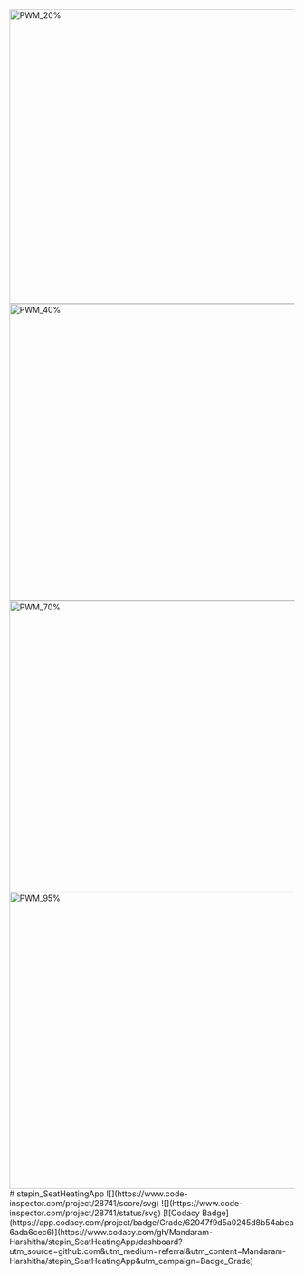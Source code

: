 <img width="521" alt="PWM_20%" src="https://user-images.githubusercontent.com/89985207/133616525-74adc604-263d-4af9-9e62-a7547210e2fd.PNG">
<img width="526" alt="PWM_40%" src="https://user-images.githubusercontent.com/89985207/133616531-599c6401-5f56-4b57-8e2a-b7d455b10bbf.PNG">
<img width="515" alt="PWM_70%" src="https://user-images.githubusercontent.com/89985207/133616533-171c688c-35fb-4a70-aa93-987616d9a10d.PNG">
<img width="525" alt="PWM_95%" src="https://user-images.githubusercontent.com/89985207/133616537-604cb6f5-b872-4482-85a6-5e2be7e93815.PNG">
# stepin_SeatHeatingApp
![](https://www.code-inspector.com/project/28741/score/svg)
![](https://www.code-inspector.com/project/28741/status/svg)
[![Codacy Badge](https://app.codacy.com/project/badge/Grade/62047f9d5a0245d8b54abea6ada6cec6)](https://www.codacy.com/gh/Mandaram-Harshitha/stepin_SeatHeatingApp/dashboard?utm_source=github.com&amp;utm_medium=referral&amp;utm_content=Mandaram-Harshitha/stepin_SeatHeatingApp&amp;utm_campaign=Badge_Grade)
